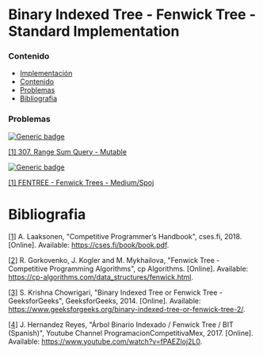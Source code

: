 # Binary Indexed Tree - Fenwick Tree - Standard Implementation

### Contenido

* [Implementación](#)
* [Contenido](#contenido)
* [Problemas](#problemas)
* [Bibliografia](#bibliografia)

### Problemas

[![Generic badge](https://img.shields.io/badge/LeetCode-Medium-yellow.svg)](https://leetcode.com/problemset/algorithms/)

[[1] 307. Range Sum Query - Mutable](https://leetcode.com/problems/range-sum-query-mutable/)

[![Generic badge](https://img.shields.io/badge/SphereOnlineJudge-Medium-yellow.svg)](https://www.spoj.com/problems/classical/)

[[1] FENTREE - Fenwick Trees - Medium/Spoj](https://www.spoj.com/problems/FENTREE/)

# Bibliografia

[[1]](https://cses.fi/book/book.pdf) A. Laaksonen, "Competitive Programmer’s Handbook", cses.fi, 2018. [Online]. Available: https://cses.fi/book/book.pdf.

[[2]](https://cp-algorithms.com/data_structures/fenwick.html) R. Gorkovenko, J. Kogler and M. Mykhailova, "Fenwick Tree - Competitive Programming Algorithms", cp Algorithms. [Online]. Available: https://cp-algorithms.com/data_structures/fenwick.html.

[[3]](https://www.geeksforgeeks.org/binary-indexed-tree-or-fenwick-tree-2/) S. Krishna Chowrigari, "Binary Indexed Tree or Fenwick Tree - GeeksforGeeks", GeeksforGeeks, 2014. [Online]. Available: https://www.geeksforgeeks.org/binary-indexed-tree-or-fenwick-tree-2/.

[[4]](https://www.youtube.com/watch?v=fPAEZloj2L0) J. Hernandez Reyes, "Árbol Binario Indexado / Fenwick Tree / BIT (Spanish)", Youtube Channel ProgramacionCompetitivaMex, 2017. [Online]. Available: https://www.youtube.com/watch?v=fPAEZloj2L0.